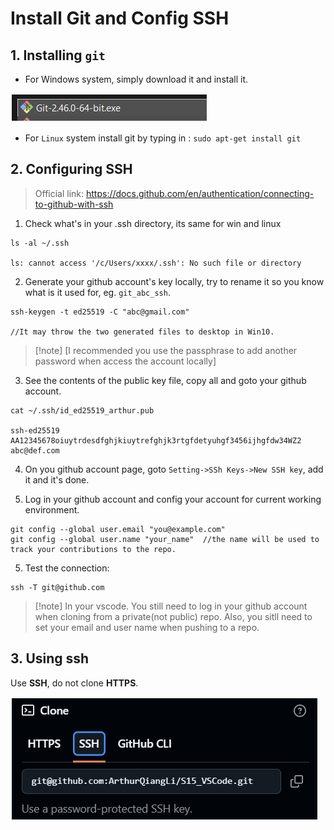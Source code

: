 # Install Git and Config SSH

## 1. Installing `git`
- For Windows system, simply download it and install it. 

![windows git](image.png)

- For `Linux` system
install git by typing in :  `sudo apt-get install git`


## 2. Configuring SSH
>Official link: https://docs.github.com/en/authentication/connecting-to-github-with-ssh

1. Check what's in your .ssh directory, its same for win and linux
```
ls -al ~/.ssh
 
ls: cannot access '/c/Users/xxxx/.ssh': No such file or directory
```
2. Generate your github account's key locally, try to rename it so you know what is it used for, eg. `git_abc_ssh`.
```
ssh-keygen -t ed25519 -C "abc@gmail.com"	

//It may throw the two generated files to desktop in Win10.
```
>[!note] [I recommended you use the passphrase to add another password when access the account locally]
	
3. See the contents of the public key file, copy all and goto your github account.
```
cat ~/.ssh/id_ed25519_arthur.pub

ssh-ed25519 AA12345678oiuytrdesdfghjkiuytrefghjk3rtgfdetyuhgf3456ijhgfdw34WZ2 abc@def.com

```
	

4. On you github account page, goto `Setting->SSh Keys->New SSH key`, add it and it's done.

5. Log in your github account and config your account for current working environment.
```
git config --global user.email "you@example.com"
git config --global user.name "your_name"  //the name will be used to track your contributions to the repo.
```
	
5. Test the connection:
```
ssh -T git@github.com
```
>[!note] In your vscode.
    You still need to log in your github account when cloning from a private(not public) repo. 
    Also, you sitll need to set your email and user name when pushing to a repo. <br>


## 3. Using ssh
Use **SSH**, do not clone **HTTPS**.

![choose this clone](image-1.png)